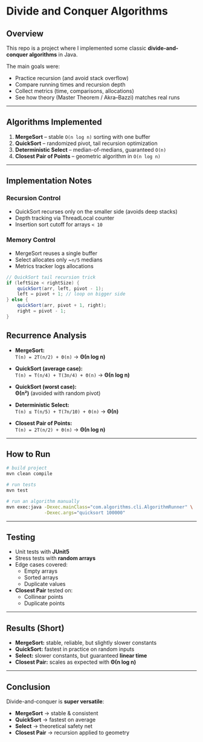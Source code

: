 #  Divide and Conquer Algorithms

##  Overview
This repo is a project where I implemented some classic **divide-and-conquer algorithms** in Java.

The main goals were:
- Practice recursion (and avoid stack overflow)
- Compare running times and recursion depth
- Collect metrics (time, comparisons, allocations)
- See how theory (Master Theorem / Akra–Bazzi) matches real runs

---

##  Algorithms Implemented
1. **MergeSort** – stable `O(n log n)` sorting with one buffer
2. **QuickSort** – randomized pivot, tail recursion optimization
3. **Deterministic Select** – median-of-medians, guaranteed `O(n)`
4. **Closest Pair of Points** – geometric algorithm in `O(n log n)`

---

##  Implementation Notes

### Recursion Control
- QuickSort recurses only on the smaller side (avoids deep stacks)
- Depth tracking via ThreadLocal counter
- Insertion sort cutoff for arrays `< 10`

### Memory Control
- MergeSort reuses a single buffer
- Select allocates only ~`n/5` medians
- Metrics tracker logs allocations

```java
// QuickSort tail recursion trick
if (leftSize < rightSize) {
    quickSort(arr, left, pivot - 1);
    left = pivot + 1; // loop on bigger side
} else {
    quickSort(arr, pivot + 1, right);
    right = pivot - 1;
}
```
##  Recurrence Analysis

- **MergeSort:**  
  `T(n) = 2T(n/2) + Θ(n)` → **Θ(n log n)**

- **QuickSort (average case):**  
  `T(n) = T(n/4) + T(3n/4) + Θ(n)` → **Θ(n log n)**

- **QuickSort (worst case):**  
  **Θ(n²)** (avoided with random pivot)

- **Deterministic Select:**  
  `T(n) ≤ T(n/5) + T(7n/10) + Θ(n)` → **Θ(n)**

- **Closest Pair of Points:**  
  `T(n) = 2T(n/2) + Θ(n)` → **Θ(n log n)**

---

##  How to Run

```bash
# build project
mvn clean compile

# run tests
mvn test

# run an algorithm manually
mvn exec:java -Dexec.mainClass="com.algorithms.cli.AlgorithmRunner" \
              -Dexec.args="quicksort 100000"
```
---

##  Testing

- Unit tests with **JUnit5**
- Stress tests with **random arrays**
- Edge cases covered:
    - Empty arrays
    - Sorted arrays
    - Duplicate values
- **Closest Pair** tested on:
    - Collinear points
    - Duplicate points

---

##  Results (Short)

- **MergeSort:** stable, reliable, but slightly slower constants
- **QuickSort:** fastest in practice on random inputs
- **Select:** slower constants, but guaranteed **linear time**
- **Closest Pair:** scales as expected with **Θ(n log n)**

---

##  Conclusion

Divide-and-conquer is **super versatile**:

- **MergeSort** → stable & consistent
- **QuickSort** → fastest on average
- **Select** → theoretical safety net
- **Closest Pair** → recursion applied to geometry  
